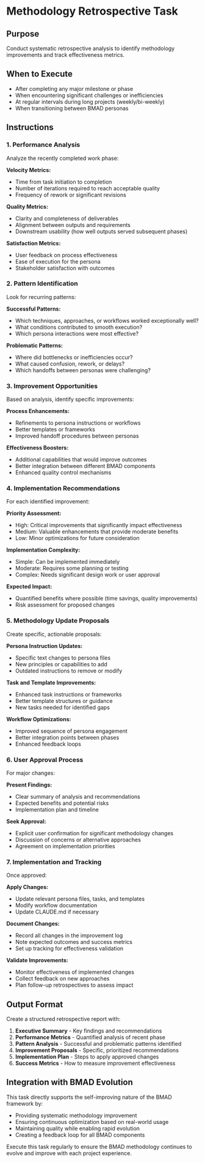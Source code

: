 # Methodology Retrospective Task

## Purpose
Conduct systematic retrospective analysis to identify methodology improvements and track effectiveness metrics.

## When to Execute
- After completing any major milestone or phase
- When encountering significant challenges or inefficiencies
- At regular intervals during long projects (weekly/bi-weekly)
- When transitioning between BMAD personas

## Instructions

### 1. Performance Analysis
Analyze the recently completed work phase:

**Velocity Metrics:**
- Time from task initiation to completion
- Number of iterations required to reach acceptable quality
- Frequency of rework or significant revisions

**Quality Metrics:**
- Clarity and completeness of deliverables
- Alignment between outputs and requirements
- Downstream usability (how well outputs served subsequent phases)

**Satisfaction Metrics:**
- User feedback on process effectiveness
- Ease of execution for the persona
- Stakeholder satisfaction with outcomes

### 2. Pattern Identification
Look for recurring patterns:

**Successful Patterns:**
- Which techniques, approaches, or workflows worked exceptionally well?
- What conditions contributed to smooth execution?
- Which persona interactions were most effective?

**Problematic Patterns:**
- Where did bottlenecks or inefficiencies occur?
- What caused confusion, rework, or delays?
- Which handoffs between personas were challenging?

### 3. Improvement Opportunities
Based on analysis, identify specific improvements:

**Process Enhancements:**
- Refinements to persona instructions or workflows
- Better templates or frameworks
- Improved handoff procedures between personas

**Effectiveness Boosters:**
- Additional capabilities that would improve outcomes
- Better integration between different BMAD components
- Enhanced quality control mechanisms

### 4. Implementation Recommendations
For each identified improvement:

**Priority Assessment:**
- High: Critical improvements that significantly impact effectiveness
- Medium: Valuable enhancements that provide moderate benefits
- Low: Minor optimizations for future consideration

**Implementation Complexity:**
- Simple: Can be implemented immediately
- Moderate: Requires some planning or testing
- Complex: Needs significant design work or user approval

**Expected Impact:**
- Quantified benefits where possible (time savings, quality improvements)
- Risk assessment for proposed changes

### 5. Methodology Update Proposals
Create specific, actionable proposals:

**Persona Instruction Updates:**
- Specific text changes to persona files
- New principles or capabilities to add
- Outdated instructions to remove or modify

**Task and Template Improvements:**
- Enhanced task instructions or frameworks
- Better template structures or guidance
- New tasks needed for identified gaps

**Workflow Optimizations:**
- Improved sequence of persona engagement
- Better integration points between phases
- Enhanced feedback loops

### 6. User Approval Process
For major changes:

**Present Findings:**
- Clear summary of analysis and recommendations
- Expected benefits and potential risks
- Implementation plan and timeline

**Seek Approval:**
- Explicit user confirmation for significant methodology changes
- Discussion of concerns or alternative approaches
- Agreement on implementation priorities

### 7. Implementation and Tracking
Once approved:

**Apply Changes:**
- Update relevant persona files, tasks, and templates
- Modify workflow documentation
- Update CLAUDE.md if necessary

**Document Changes:**
- Record all changes in the improvement log
- Note expected outcomes and success metrics
- Set up tracking for effectiveness validation

**Validate Improvements:**
- Monitor effectiveness of implemented changes
- Collect feedback on new approaches
- Plan follow-up retrospectives to assess impact

## Output Format

Create a structured retrospective report with:

1. **Executive Summary** - Key findings and recommendations
2. **Performance Metrics** - Quantified analysis of recent phase
3. **Pattern Analysis** - Successful and problematic patterns identified
4. **Improvement Proposals** - Specific, prioritized recommendations
5. **Implementation Plan** - Steps to apply approved changes
6. **Success Metrics** - How to measure improvement effectiveness

## Integration with BMAD Evolution

This task directly supports the self-improving nature of the BMAD framework by:
- Providing systematic methodology improvement
- Ensuring continuous optimization based on real-world usage
- Maintaining quality while enabling rapid evolution
- Creating a feedback loop for all BMAD components

Execute this task regularly to ensure the BMAD methodology continues to evolve and improve with each project experience.